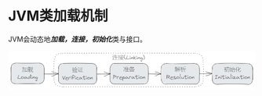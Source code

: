# JVM类加载机制

JVM会动态地***加载，连接，初始化***类与接口。

![image-20210702214154799](assets/image-20210702214154799.png)

